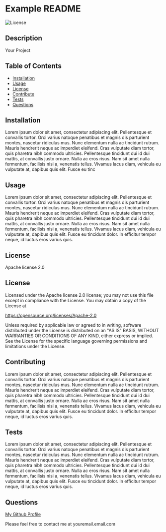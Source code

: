 
  # Example README
  ![License](https://img.shields.io/badge/License-Apache_2.0-blue.svg)  
  ## Description
  Your Project

  ## Table of Contents
  * [Installation](#installation)
  * [Usage](#usage)
  * [License](#license)
  * [Contribute](#contributing)
  * [Tests](#tests)
  * [Questions](#questions)

  
  ## Installation
  Lorem ipsum dolor sit amet, consectetur adipiscing elit. Pellentesque et convallis tortor. Orci varius natoque penatibus et magnis dis parturient montes, nascetur ridiculus mus. Nunc elementum nulla ac tincidunt rutrum. Mauris hendrerit neque ac imperdiet eleifend. Cras vulputate diam tortor, quis pharetra nibh commodo ultricies. Pellentesque tincidunt dui id dui mattis, at convallis justo ornare. Nulla ac eros risus. Nam sit amet nulla fermentum, facilisis nisi a, venenatis tellus. Vivamus lacus diam, vehicula eu vulputate at, dapibus quis elit. Fusce eu tinc

  ## Usage 
  Lorem ipsum dolor sit amet, consectetur adipiscing elit. Pellentesque et convallis tortor. Orci varius natoque penatibus et magnis dis parturient montes, nascetur ridiculus mus. Nunc elementum nulla ac tincidunt rutrum. Mauris hendrerit neque ac imperdiet eleifend. Cras vulputate diam tortor, quis pharetra nibh commodo ultricies. Pellentesque tincidunt dui id dui mattis, at convallis justo ornare. Nulla ac eros risus. Nam sit amet nulla fermentum, facilisis nisi a, venenatis tellus. Vivamus lacus diam, vehicula eu vulputate at, dapibus quis elit. Fusce eu tincidunt dolor. In efficitur tempor neque, id luctus eros varius quis.

  ## License
  Apache license 2.0

  
  ## License

  Licensed under the Apache license 2.0 license;
  you may not use this file except in compliance with the License.
  You may obtain a copy of the License at

  https://opensource.org/licenses/Apache-2.0

  Unless required by applicable law or agreed to in writing, software
  distributed under the License is distributed on an "AS IS" BASIS,
  WITHOUT WARRANTIES OR CONDITIONS OF ANY KIND, either express or implied.
  See the License for the specific language governing permissions and
  limitations under the License.

  ## Contributing
  Lorem ipsum dolor sit amet, consectetur adipiscing elit. Pellentesque et convallis tortor. Orci varius natoque penatibus et magnis dis parturient montes, nascetur ridiculus mus. Nunc elementum nulla ac tincidunt rutrum. Mauris hendrerit neque ac imperdiet eleifend. Cras vulputate diam tortor, quis pharetra nibh commodo ultricies. Pellentesque tincidunt dui id dui mattis, at convallis justo ornare. Nulla ac eros risus. Nam sit amet nulla fermentum, facilisis nisi a, venenatis tellus. Vivamus lacus diam, vehicula eu vulputate at, dapibus quis elit. Fusce eu tincidunt dolor. In efficitur tempor neque, id luctus eros varius quis.

  ## Tests
  Lorem ipsum dolor sit amet, consectetur adipiscing elit. Pellentesque et convallis tortor. Orci varius natoque penatibus et magnis dis parturient montes, nascetur ridiculus mus. Nunc elementum nulla ac tincidunt rutrum. Mauris hendrerit neque ac imperdiet eleifend. Cras vulputate diam tortor, quis pharetra nibh commodo ultricies. Pellentesque tincidunt dui id dui mattis, at convallis justo ornare. Nulla ac eros risus. Nam sit amet nulla fermentum, facilisis nisi a, venenatis tellus. Vivamus lacus diam, vehicula eu vulputate at, dapibus quis elit. Fusce eu tincidunt dolor. In efficitur tempor neque, id luctus eros varius quis.

  ## Questions
  [My Github Profile](https://github.com/YourUserName)
  
  Please feel free to contact me at youremail.email.com


